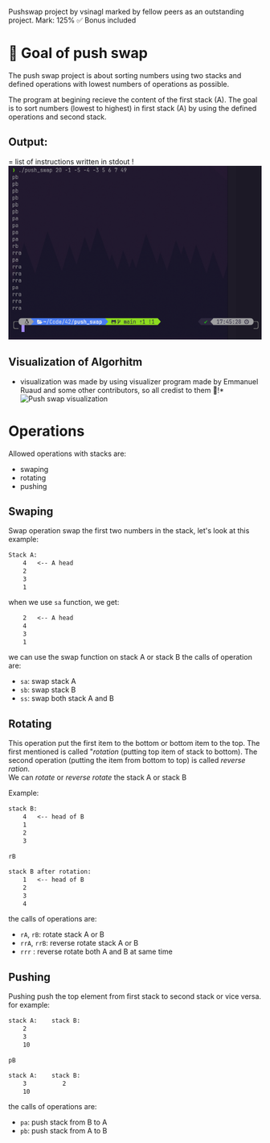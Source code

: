 Pushswap project by vsinagl marked by fellow peers as an outstanding project. 
Mark: 125% ✅
Bonus included

# 🥅 Goal of push swap
The push swap project is about sorting numbers using two stacks and defined operations with lowest numbers of operations as possible.

The program at begining recieve the content of the first stack (A). The goal is to sort numbers (lowest to highest) in first stack (A) by using the defined operations and second stack.

## Output:
= list of instructions written in stdout !
![Example of push_swap result:](./img/output_example.png)


## Visualization of Algorhitm
* visualization was made by using visualizer program made by Emmanuel Ruaud and some other contributors, so all credist to them 🖖!* 
![Push swap visualization](./img/push_swap_cut.gif)

# Operations

Allowed operations with stacks are:
- swaping
- rotating
- pushing

## Swaping
Swap operation swap the first two numbers in the stack, let's look at this example:
```
Stack A:
	4	<-- A head
	2
	3
	1
```
when we use `sa` function, we get:
```
	2	<-- A head
	4
	3
	1
```
  
we can use the swap function on stack A or stack B
the calls of operation are:
- `sa`: swap stack A
- `sb`: swap stack B
- `ss`: swap both stack A and B 

## Rotating
This operation put the first item to the bottom or bottom item to the top. The first mentioned is called "*rotation* (putting top item of stack to bottom). The second operation (putting the item from bottom to top) is called *reverse ration*.  
We can *rotate* or *reverse rotate* the stack A or stack B  
  
Example:  
```
stack B:  
	4	<-- head of B
	1  
	2  
	3  
```
`rB`  
```
stack B after rotation:  
	1	<-- head of B
	2  
	3  
	4  
```

the calls of operations are:  
- `rA`, `rB`: rotate stack A or B  
- `rrA`, `rrB`: reverse rotate stack A or B  
- `rrr` : reverse rotate both A and B at same time
  
## Pushing
Pushing push the top element from first stack to second stack or vice versa.  
for example:  
```
stack A:	stack B:  
	2
	3  
	10  
```
`pB`  
```
stack A:	stack B:  
	3		   2  
	10  
```
  
the calls of operations are:  
- `pa`: push stack from B to A  
- `pb`: push stack from A to B  


